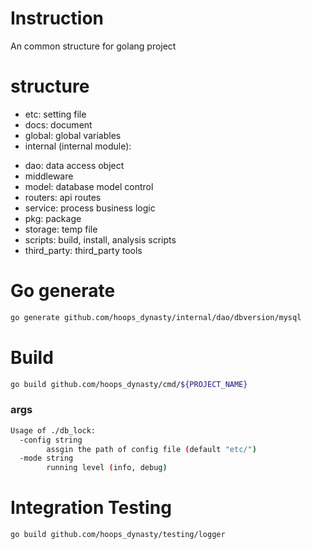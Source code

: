 # Instruction

An common structure for golang project

# structure

- etc: setting file
- docs: document
- global: global variables
- internal (internal module):
 <!-- TODO: -->
- dao: data access object
- middleware
- model: database model control
- routers: api routes
- service: process business logic
- pkg: package
- storage: temp file
- scripts: build, install, analysis scripts
- third_party: third_party tools

# Go generate

```sh
go generate github.com/hoops_dynasty/internal/dao/dbversion/mysql
```

# Build

```sh
go build github.com/hoops_dynasty/cmd/${PROJECT_NAME}
```

### args

```sh
Usage of ./db_lock:
  -config string
        assgin the path of config file (default "etc/")
  -mode string
        running level (info, debug)
```

# Integration Testing

```sh
go build github.com/hoops_dynasty/testing/logger
```
